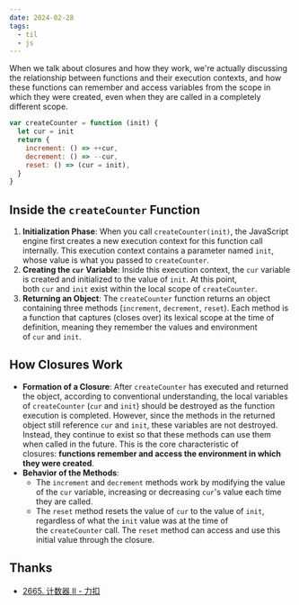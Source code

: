 ```yaml
---
date: 2024-02-28
tags:
  - til
  - js
---
```


When we talk about closures and how they work, we're actually discussing the relationship between functions and their execution contexts, and how these functions can remember and access variables from the scope in which they were created, even when they are called in a completely different scope.

```js
var createCounter = function (init) {
  let cur = init
  return {
    increment: () => ++cur,
    decrement: () => --cur,
    reset: () => (cur = init),
  }
}
```

## Inside the `createCounter` Function

1. **Initialization Phase**: When you call `createCounter(init)`, the JavaScript engine first creates a new execution context for this function call internally. This execution context contains a parameter named `init`, whose value is what you passed to `createCounter`.
2. **Creating the `cur` Variable**: Inside this execution context, the `cur` variable is created and initialized to the value of `init`. At this point, both `cur` and `init` exist within the local scope of `createCounter`.
3. **Returning an Object**: The `createCounter` function returns an object containing three methods (`increment`, `decrement`, `reset`). Each method is a function that captures (closes over) its lexical scope at the time of definition, meaning they remember the values and environment of `cur` and `init`.

## How Closures Work

- **Formation of a Closure**: After `createCounter` has executed and returned the object, according to conventional understanding, the local variables of `createCounter` (`cur` and `init`) should be destroyed as the function execution is completed. However, since the methods in the returned object still reference `cur` and `init`, these variables are not destroyed. Instead, they continue to exist so that these methods can use them when called in the future. This is the core characteristic of closures: **functions remember and access the environment in which they were created**.
- **Behavior of the Methods**:
    - The `increment` and `decrement` methods work by modifying the value of the `cur` variable, increasing or decreasing `cur`'s value each time they are called.
    - The `reset` method resets the value of `cur` to the value of `init`, regardless of what the `init` value was at the time of the `createCounter` call. The `reset` method can access and use this initial value through the closure.

## Thanks

- [2665. 计数器 II - 力扣](https://leetcode.cn/problems/counter-ii/solutions/)
